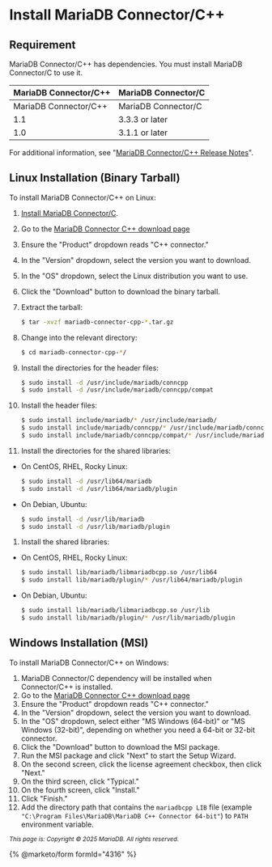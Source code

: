 # Install MariaDB Connector/C++

## Requirement

MariaDB Connector/C++ has dependencies. You must install MariaDB Connector/C to use it.

| MariaDB Connector/C++ | MariaDB Connector/C |
| --------------------- | ------------------- |
| MariaDB Connector/C++ | MariaDB Connector/C |
| 1.1                   | 3.3.3 or later      |
| 1.0                   | 3.1.1 or later      |

For additional information, see "[MariaDB Connector/C++ Release Notes](../mariadb-connector-c/list-of-mariadb-connector-c-releases.md)".

## Linux Installation (Binary Tarball)

To install MariaDB Connector/C++ on Linux:

1. [Install MariaDB Connector/C](../mariadb-connector-c/install-mariadb-connectorc.md).
2. Go to the [MariaDB Connector C++ download page](https://mariadb.com/downloads/connectors/connectors-data-access/cpp-connector)
3. Ensure the "Product" dropdown reads "C++ connector."
4. In the "Version" dropdown, select the version you want to download.
5. In the "OS" dropdown, select the Linux distribution you want to use.
6. Click the "Download" button to download the binary tarball.
7.  Extract the tarball:

    ```bash
    $ tar -xvzf mariadb-connector-cpp-*.tar.gz
    ```
8.  Change into the relevant directory:

    ```bash
    $ cd mariadb-connector-cpp-*/
    ```
9.  Install the directories for the header files:

    ```bash
    $ sudo install -d /usr/include/mariadb/conncpp
    $ sudo install -d /usr/include/mariadb/conncpp/compat
    ```
10. Install the header files:

    ```bash
    $ sudo install include/mariadb/* /usr/include/mariadb/
    $ sudo install include/mariadb/conncpp/* /usr/include/mariadb/conncpp
    $ sudo install include/mariadb/conncpp/compat/* /usr/include/mariadb/conncpp/compat
    ```
11. Install the directories for the shared libraries:

*   On CentOS, RHEL, Rocky Linux:

    ```bash
    $ sudo install -d /usr/lib64/mariadb
    $ sudo install -d /usr/lib64/mariadb/plugin
    ```
*   On Debian, Ubuntu:

    ```bash
    $ sudo install -d /usr/lib/mariadb
    $ sudo install -d /usr/lib/mariadb/plugin
    ```

1. Install the shared libraries:

*   On CentOS, RHEL, Rocky Linux:

    ```bash
    $ sudo install lib/mariadb/libmariadbcpp.so /usr/lib64
    $ sudo install lib/mariadb/plugin/* /usr/lib64/mariadb/plugin
    ```
*   On Debian, Ubuntu:

    ```bash
    $ sudo install lib/mariadb/libmariadbcpp.so /usr/lib
    $ sudo install lib/mariadb/plugin/* /usr/lib/mariadb/plugin
    ```

## Windows Installation (MSI)

To install MariaDB Connector/C++ on Windows:

1. MariaDB Connector/C dependency will be installed when Connector/C++ is installed.
2. Go to the [MariaDB Connector C++ download page](https://mariadb.com/downloads/connectors/connectors-data-access/cpp-connector)
3. Ensure the "Product" dropdown reads "C++ connector."
4. In the "Version" dropdown, select the version you want to download.
5. In the "OS" dropdown, select either "MS Windows (64-bit)" or "MS Windows (32-bit)", depending on whether you need a 64-bit or 32-bit connector.
6. Click the "Download" button to download the MSI package.
7. Run the MSI package and click "Next" to start the Setup Wizard.
8. On the second screen, click the license agreement checkbox, then click "Next."
9. On the third screen, click "Typical."
10. On the fourth screen, click "Install."
11. Click "Finish."
12. Add the directory path that contains the `mariadbcpp LIB` file (example `"C:\Program Files\MariaDB\MariaDB C++ Connector 64-bit"`) to `PATH` environment variable.

<sub>_This page is: Copyright © 2025 MariaDB. All rights reserved._</sub>

{% @marketo/form formId="4316" %}
